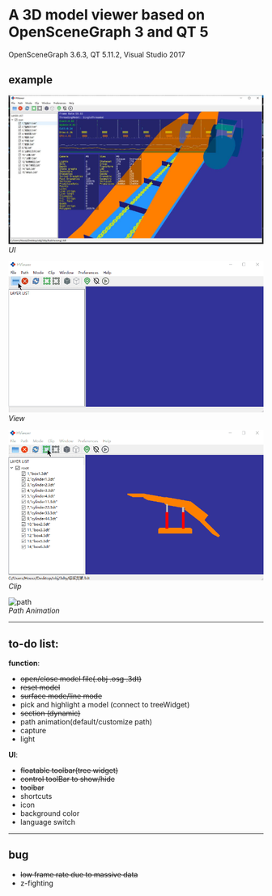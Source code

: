 # A 3D model viewer based on OpenSceneGraph 3 and QT 5 
OpenSceneGraph 3.6.3, QT 5.11.2, Visual Studio 2017

## example
![UI](https://github.com/Housz/HViewer/blob/master/imgs/UI.jpg)    
*UI*   

![open](https://github.com/Housz/HViewer/blob/master/imgs/open.gif)    
*View*   

![clip](https://github.com/Housz/HViewer/blob/master/imgs/clip.gif)    
*Clip*   

![path](https://github.com/Housz/HViewer/blob/master/imgs/path.gif)    
*Path Animation* 

---------
## to-do list:

**function**:

* ~~open/close model file(.obj .osg .3dt)~~
* ~~reset model~~
* ~~surface mode/line mode~~
* pick and highlight a model (connect to treeWidget)
* ~~section (dynamic)~~
* path animation(default/customize path)
* capture
* light

**UI**:
* ~~floatable toolbar(tree widget)~~
* ~~control toolBar to show/hide~~
* ~~toolbar~~
* shortcuts
* icon
* background color
* language switch

---------
## bug
* ~~low frame rate due to massive data~~
* z-fighting
